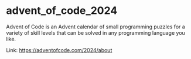 # advent_of_code_2024

Advent of Code is an Advent calendar of small programming puzzles for a variety of skill levels that can be solved in any programming language you like.

Link: https://adventofcode.com/2024/about
